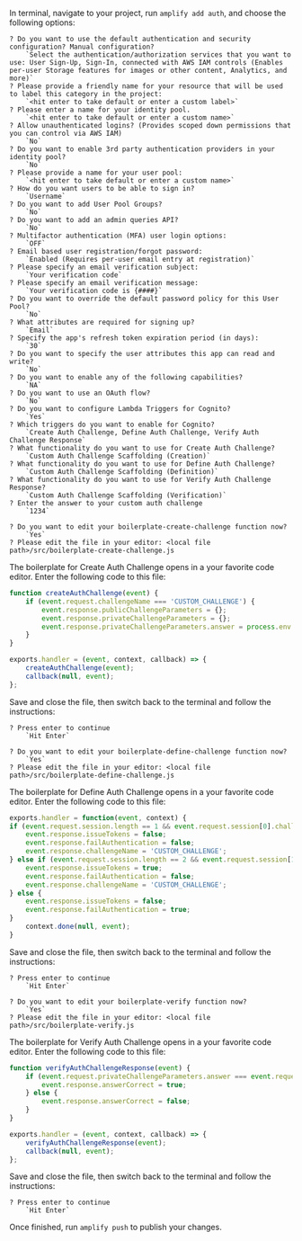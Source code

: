 In terminal, navigate to your project, run `amplify add auth`, and choose the following options:


```terminal
? Do you want to use the default authentication and security configuration? Manual configuration?
    `Select the authentication/authorization services that you want to use: User Sign-Up, Sign-In, connected with AWS IAM controls (Enables per-user Storage features for images or other content, Analytics, and more)`
? Please provide a friendly name for your resource that will be used to label this category in the project: 
    `<hit enter to take default or enter a custom label>`
? Please enter a name for your identity pool. 
    `<hit enter to take default or enter a custom name>`
? Allow unauthenticated logins? (Provides scoped down permissions that you can control via AWS IAM) 
    `No`
? Do you want to enable 3rd party authentication providers in your identity pool? 
    `No`
? Please provide a name for your user pool:
    `<hit enter to take default or enter a custom name>`
? How do you want users to be able to sign in? 
    `Username`
? Do you want to add User Pool Groups? 
    `No`
? Do you want to add an admin queries API? 
    `No`
? Multifactor authentication (MFA) user login options: 
    `OFF`
? Email based user registration/forgot password: 
    `Enabled (Requires per-user email entry at registration)`
? Please specify an email verification subject: 
    `Your verification code`
? Please specify an email verification message: 
    `Your verification code is {####}`
? Do you want to override the default password policy for this User Pool? 
    `No`
? What attributes are required for signing up? 
    `Email`
? Specify the app's refresh token expiration period (in days): 
    `30`
? Do you want to specify the user attributes this app can read and write? 
    `No`
? Do you want to enable any of the following capabilities? 
    `NA`
? Do you want to use an OAuth flow? 
    `No`
? Do you want to configure Lambda Triggers for Cognito? 
    `Yes`
? Which triggers do you want to enable for Cognito? 
    `Create Auth Challenge, Define Auth Challenge, Verify Auth Challenge Response`
? What functionality do you want to use for Create Auth Challenge?
    `Custom Auth Challenge Scaffolding (Creation)`
? What functionality do you want to use for Define Auth Challenge? 
    `Custom Auth Challenge Scaffolding (Definition)`
? What functionality do you want to use for Verify Auth Challenge Response? 
    `Custom Auth Challenge Scaffolding (Verification)`
? Enter the answer to your custom auth challenge 
    `1234`

? Do you want to edit your boilerplate-create-challenge function now? 
    `Yes`
? Please edit the file in your editor: <local file path>/src/boilerplate-create-challenge.js
```
The boilerplate for Create Auth Challenge opens in a your favorite code editor. Enter the following code to this file:

```js
function createAuthChallenge(event) {
    if (event.request.challengeName === 'CUSTOM_CHALLENGE') {
        event.response.publicChallengeParameters = {};
        event.response.privateChallengeParameters = {};
        event.response.privateChallengeParameters.answer = process.env.CHALLENGEANSWER;
    }
}

exports.handler = (event, context, callback) => {
    createAuthChallenge(event);
    callback(null, event);
};
```
Save and close the file, then switch back to the terminal and follow the instructions:

```
? Press enter to continue
    `Hit Enter`

? Do you want to edit your boilerplate-define-challenge function now? 
    `Yes`
? Please edit the file in your editor: <local file path>/src/boilerplate-define-challenge.js
```
The boilerplate for Define Auth Challenge opens in a your favorite code editor. Enter the following code to this file:

```js
exports.handler = function(event, context) {
if (event.request.session.length == 1 && event.request.session[0].challengeName == 'SRP_A') {
    event.response.issueTokens = false;
    event.response.failAuthentication = false;
    event.response.challengeName = 'CUSTOM_CHALLENGE';
} else if (event.request.session.length == 2 && event.request.session[1].challengeName == 'CUSTOM_CHALLENGE' && event.request.session[1].challengeResult == true) {
    event.response.issueTokens = true;
    event.response.failAuthentication = false;
    event.response.challengeName = 'CUSTOM_CHALLENGE';
} else {
    event.response.issueTokens = false;
    event.response.failAuthentication = true;
}
    context.done(null, event);
}
```
Save and close the file, then switch back to the terminal and follow the instructions:

```
? Press enter to continue
    `Hit Enter`

? Do you want to edit your boilerplate-verify function now?
    `Yes`
? Please edit the file in your editor: <local file path>/src/boilerplate-verify.js
```
The boilerplate for Verify Auth Challenge opens in a your favorite code editor. Enter the following code to this file:

```js
function verifyAuthChallengeResponse(event) {
    if (event.request.privateChallengeParameters.answer === event.request.challengeAnswer) {
        event.response.answerCorrect = true;
    } else {
        event.response.answerCorrect = false;
    }
}

exports.handler = (event, context, callback) => {
    verifyAuthChallengeResponse(event);
    callback(null, event);
};
```
Save and close the file, then switch back to the terminal and follow the instructions:

```
? Press enter to continue
    `Hit Enter`
```

Once finished, run `amplify push` to publish your changes.
